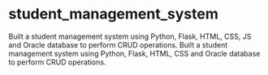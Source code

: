 # student_management_system
Built a student management system using Python, Flask, HTML, CSS, JS and Oracle database to perform CRUD operations.
Built a student management system using Python, Flask, HTML, CSS and Oracle database to perform CRUD operations.
